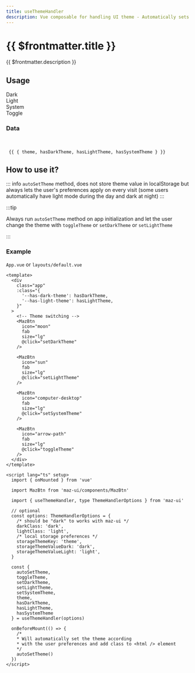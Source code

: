 ```yaml
---
title: useThemeHandler
description: Vue composable for handling UI theme - Automatically sets dark and light theme and switches between them
---
```


# {{ $frontmatter.title }}

{{ $frontmatter.description }}

## Usage

<div class="maz-flex maz-gap-4">
  <div class="maz-flex maz-flex-center maz-flex-col maz-text-center maz-gap-2">
    <span>Dark</span>
    <MazBtn
      icon="moon"
      fab
      :color="theme === 'dark' ? 'secondary' : 'primary'"
      size="lg"
      @click="setDarkTheme"
    />
  </div>
  <div class="maz-flex maz-flex-center maz-flex-col maz-text-center maz-gap-2">
    <span>Light</span>
    <MazBtn
      icon="sun"
      fab
      :color="theme === 'light' ? 'secondary' : 'primary'"
      size="lg"
      @click="setLightTheme"
    />
  </div>
  <div class="maz-flex maz-flex-center maz-flex-col maz-text-center maz-gap-2">
    <span>System</span>
    <MazBtn
      icon="computer-desktop"
      fab
      :color="theme === 'system' ? 'secondary' : 'primary'"
      size="lg"
      @click="setSystemTheme"
    />
  </div>
  <div class="maz-flex maz-flex-center maz-flex-col maz-text-center maz-gap-2">
    <span>Toggle</span>
    <MazBtn
      icon="arrow-path"
      fab
      size="lg"
      @click="toggleTheme"
    />
  </div>
</div>

### Data

<br />

<code>
 {{ { theme, hasDarkTheme, hasLightTheme, hasSystemTheme } }}
</code>

## How to use it?

::: info
`autoSetTheme` method, does not store theme value in localStorage but always lets the user's preferences apply on every visit (some users automatically have light mode during the day and dark at night)
:::

:::tip

Always run `autoSetTheme` method on app initialization and let the user change the theme with `toggleTheme` or `setDarkTheme` or `setLightTheme`

:::

### Example

`App.vue` or `layouts/default.vue`

```vue
<template>
  <div
    class="app"
    :class="{
      '--has-dark-theme': hasDarkTheme,
      '--has-light-theme': hasLightTheme,
    }"
  >
    <!-- Theme switching -->
    <MazBtn
      icon="moon"
      fab
      size="lg"
      @click="setDarkTheme"
    />

    <MazBtn
      icon="sun"
      fab
      size="lg"
      @click="setLightTheme"
    />

    <MazBtn
      icon="computer-desktop"
      fab
      size="lg"
      @click="setSystemTheme"
    />

    <MazBtn
      icon="arrow-path"
      fab
      size="lg"
      @click="toggleTheme"
    />
  </div>
</template>

<script lang="ts" setup>
  import { onMounted } from 'vue'

  import MazBtn from 'maz-ui/components/MazBtn'

  import { useThemeHandler, type ThemeHandlerOptions } from 'maz-ui'

  // optional
  const options: ThemeHandlerOptions = {
    /* should be "dark" to works with maz-ui */
    darkClass: 'dark',
    lightClass: 'light',
    /* local storage preferences */
    storageThemeKey: 'theme',
    storageThemeValueDark: 'dark',
    storageThemeValueLight: 'light',
  }

  const {
    autoSetTheme,
    toggleTheme,
    setDarkTheme,
    setLightTheme,
    setSystemTheme,
    theme,
    hasDarkTheme,
    hasLightTheme,
    hasSystemTheme
  } = useThemeHandler(options)

  onBeforeMount(() => {
    /*
    * Will automatically set the theme according
    * with the user preferences and add class to <html /> element
    */
    autoSetTheme()
  })
</script>
```

<script lang="ts" setup>
  import { onBeforeMount } from 'vue'

  import { useThemeHandler, type ThemeHandlerOptions } from 'maz-ui'

  // optional
  const options: ThemeHandlerOptions = {
    darkClass: 'dark',
    lightClass: 'light',
    storageThemeKey: 'theme',
    storageThemeValueDark: 'dark',
    storageThemeValueLight: 'light',
    storageThemeValueSystem: 'system',
  }

  const {
    autoSetTheme,
    toggleTheme,
    setDarkTheme,
    setLightTheme,
    setSystemTheme,
    theme,
    hasDarkTheme,
    hasLightTheme,
    hasSystemTheme,
  } = useThemeHandler(options)

  onBeforeMount(() => {
    autoSetTheme()
  })
</script>

